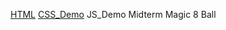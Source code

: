 <a href="html_demo">HTML</a>
<a href="css_demo">CSS_Demo</a>
<a>JS_Demo</a>
<a>Midterm</a>
<a>Magic 8 Ball</a>
